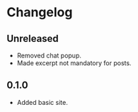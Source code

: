 # Changelog

## Unreleased

- Removed chat popup.
- Made excerpt not mandatory for posts.

## 0.1.0

- Added basic site.
